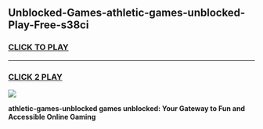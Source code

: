 
## Unblocked-Games-athletic-games-unblocked-Play-Free-s38ci
<h3>
<a href="https://premium76.site?title=athletic-games-unblocked&ref=15A">CLICK TO PLAY</a></h3>
<hr>

<h3>
<a href="https://premium76.site?title=athletic-games-unblocked&ref=15A">CLICK 2 PLAY</a>
  
</h3>

<a href="https://premium76.site?title=athletic-games-unblocked&ref=15A"><img src="https://clearcache.store/games.png"></a>


**athletic-games-unblocked games unblocked: Your Gateway to Fun and Accessible Online Gaming**
